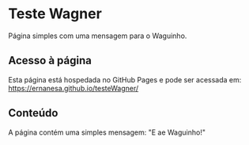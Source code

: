 # Teste Wagner

Página simples com uma mensagem para o Waguinho.

## Acesso à página

Esta página está hospedada no GitHub Pages e pode ser acessada em:
https://ernanesa.github.io/testeWagner/

## Conteúdo

A página contém uma simples mensagem: "E ae Waguinho!"